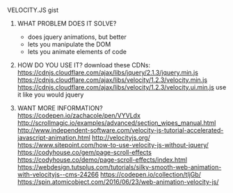 VELOCITY.JS gist


1. WHAT PROBLEM DOES IT SOLVE?
    - does jquery animations, but better
    - lets you manipulate the DOM
    - lets you animate elements of code

2. HOW DO YOU USE IT?
    download these CDNs:
        https://cdnjs.cloudflare.com/ajax/libs/jquery/2.1.3/jquery.min.js
        https://cdnjs.cloudflare.com/ajax/libs/velocity/1.2.3/velocity.min.js
        https://cdnjs.cloudflare.com/ajax/libs/velocity/1.2.3/velocity.ui.min.js
        use it like you would jquery

3. WANT MORE INFORMATION?
    https://codepen.io/zachacole/pen/VYVLdx
    http://scrollmagic.io/examples/advanced/section_wipes_manual.html
    http://www.independent-software.com/velocity-js-tutorial-accelerated-javascript-animation.html
    http://velocityjs.org/
    https://www.sitepoint.com/how-to-use-velocity-js-without-jquery/
    https://codyhouse.co/gem/page-scroll-effects
    https://codyhouse.co/demo/page-scroll-effects/index.html
    https://webdesign.tutsplus.com/tutorials/silky-smooth-web-animation-with-velocityjs--cms-24266
    https://codepen.io/collection/tIjGb/
    https://spin.atomicobject.com/2016/06/23/web-animation-velocity-js/